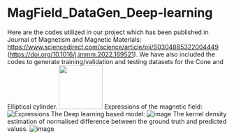 # MagField_DataGen_Deep-learning

Here are the codes utilized in our project which has been published in Journal of Magnetism and Magnetic Materials: https://www.sciencedirect.com/science/article/pii/S0304885322004449
(https://doi.org/10.1016/j.jmmm.2022.169521).
We have also included the codes to generate training/validation and testing datasets for the Cone and Elliptical cylinder.
<img src="https://user-images.githubusercontent.com/60877890/170803498-eee8b4a6-fe5b-4a22-adc9-f3e76db178ad.png" width="100" height="100">
Expressions of the magnetic field:
![Expressions](https://user-images.githubusercontent.com/60877890/173536047-1c5ac4f0-0373-4cf6-b2aa-f800232fe14e.jpg)
The Deep learning based model:
![image](https://user-images.githubusercontent.com/60877890/170803515-b7c537bb-57fd-405d-8817-ab6909fbc2c3.png)
The kernel density estimation of normalised difference between the ground truth and predicted values.
![image](https://user-images.githubusercontent.com/60877890/170803539-4b659d28-ae7b-44c0-92b3-151674527953.png)

